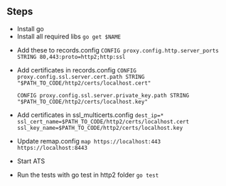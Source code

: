 Steps
-----
- Install go
- Install all required libs
    `go get $NAME`

* Add these to records.config
  `CONFIG proxy.config.http.server_ports STRING 80,443:proto=http2;http:ssl`

* Add certificates in records.config
   `CONFIG proxy.config.ssl.server.cert.path STRING "$PATH_TO_CODE/http2/certs/localhost.cert"`

    `CONFIG proxy.config.ssl.server.private_key.path STRING "$PATH_TO_CODE/http2/certs/localhost.key"`

* Add certificates in ssl_multicerts.config
  `dest_ip=* ssl_cert_name=$PATH_TO_CODE/http2/certs/localhost.cert ssl_key_name=$PATH_TO_CODE/http2/certs/localhost.key`

* Update remap.config
  `map https://localhost:443 https://localhost:8443`

* Start ATS
* Run the tests with go test in http2 folder
  `go test`